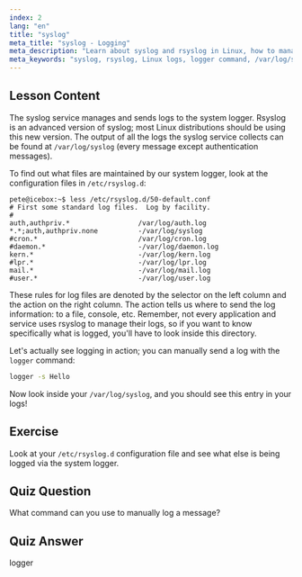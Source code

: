 ```yaml
---
index: 2
lang: "en"
title: "syslog"
meta_title: "syslog - Logging"
meta_description: "Learn about syslog and rsyslog in Linux, how to manage system logs, and use the logger command. Get started with this beginner-friendly tutorial!"
meta_keywords: "syslog, rsyslog, Linux logs, logger command, /var/log/syslog, Linux tutorial, beginner Linux, system logging"
---
```


## Lesson Content

The syslog service manages and sends logs to the system logger. Rsyslog is an advanced version of syslog; most Linux distributions should be using this new version. The output of all the logs the syslog service collects can be found at `/var/log/syslog` (every message except authentication messages).

To find out what files are maintained by our system logger, look at the configuration files in `/etc/rsyslog.d`:

```plaintext
pete@icebox:~$ less /etc/rsyslog.d/50-default.conf
# First some standard log files.  Log by facility.
#
auth,authpriv.*                 /var/log/auth.log
*.*;auth,authpriv.none          -/var/log/syslog
#cron.*                         /var/log/cron.log
#daemon.*                       -/var/log/daemon.log
kern.*                          -/var/log/kern.log
#lpr.*                          -/var/log/lpr.log
mail.*                          -/var/log/mail.log
#user.*                         -/var/log/user.log
```

These rules for log files are denoted by the selector on the left column and the action on the right column. The action tells us where to send the log information: to a file, console, etc. Remember, not every application and service uses rsyslog to manage their logs, so if you want to know specifically what is logged, you'll have to look inside this directory.

Let's actually see logging in action; you can manually send a log with the `logger` command:

```bash
logger -s Hello
```

Now look inside your `/var/log/syslog`, and you should see this entry in your logs!

## Exercise

Look at your `/etc/rsyslog.d` configuration file and see what else is being logged via the system logger.

## Quiz Question

What command can you use to manually log a message?

## Quiz Answer

logger
